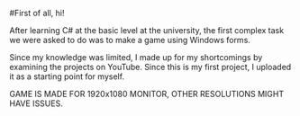 #First of all, hi!

After learning C# at the basic level at the university,
the first complex task we were asked to do was to make a 
game using Windows forms.

Since my knowledge was limited, I made up for my shortcomings 
by examining the projects on YouTube. Since this is my first 
project, I uploaded it as a starting point for myself.

GAME IS MADE FOR 1920x1080 MONITOR, 
OTHER RESOLUTIONS MIGHT HAVE ISSUES.

